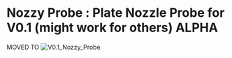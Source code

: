 # Nozzy Probe : Plate Nozzle Probe for V0.1 (might work for others) ALPHA

MOVED TO ![V0.1_Nozzy_Probe](https://github.com/camerony/VoronCustom/tree/main/V0.1_Nozzy_Probe)
